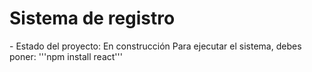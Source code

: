<h1>Sistema de registro</h1>
- Estado del proyecto: En construcción
Para ejecutar el sistema, debes poner:
'''npm install react'''
